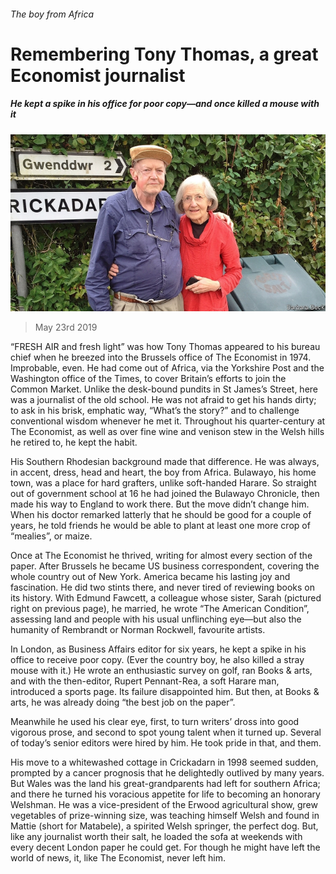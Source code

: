 ###### The boy from Africa

# Remembering Tony Thomas, a great Economist journalist 

##### He kept a spike in his office for poor copy—and once killed a mouse with it 

![image](images/20190525_BKP001_0.jpg) 

> May 23rd 2019 

“FRESH AIR and fresh light” was how Tony Thomas appeared to his bureau chief when he breezed into the Brussels office of The Economist in 1974. Improbable, even. He had come out of Africa, via the Yorkshire Post and the Washington office of the Times, to cover Britain’s efforts to join the Common Market. Unlike the desk-bound pundits in St James’s Street, here was a journalist of the old school. He was not afraid to get his hands dirty; to ask in his brisk, emphatic way, “What’s the story?” and to challenge conventional wisdom whenever he met it. Throughout his quarter-century at The Economist, as well as over fine wine and venison stew in the Welsh hills he retired to, he kept the habit. 

His Southern Rhodesian background made that difference. He was always, in accent, dress, head and heart, the boy from Africa. Bulawayo, his home town, was a place for hard grafters, unlike soft-handed Harare. So straight out of government school at 16 he had joined the Bulawayo Chronicle, then made his way to England to work there. But the move didn’t change him. When his doctor remarked latterly that he should be good for a couple of years, he told friends he would be able to plant at least one more crop of “mealies”, or maize. 

Once at The Economist he thrived, writing for almost every section of the paper. After Brussels he became US business correspondent, covering the whole country out of New York. America became his lasting joy and fascination. He did two stints there, and never tired of reviewing books on its history. With Edmund Fawcett, a colleague whose sister, Sarah (pictured right on previous page), he married, he wrote “The American Condition”, assessing land and people with his usual unflinching eye—but also the humanity of Rembrandt or Norman Rockwell, favourite artists. 

In London, as Business Affairs editor for six years, he kept a spike in his office to receive poor copy. (Ever the country boy, he also killed a stray mouse with it.) He wrote an enthusiastic survey on golf, ran Books & arts, and with the then-editor, Rupert Pennant-Rea, a soft Harare man, introduced a sports page. Its failure disappointed him. But then, at Books & arts, he was already doing “the best job on the paper”. 

Meanwhile he used his clear eye, first, to turn writers’ dross into good vigorous prose, and second to spot young talent when it turned up. Several of today’s senior editors were hired by him. He took pride in that, and them. 

His move to a whitewashed cottage in Crickadarn in 1998 seemed sudden, prompted by a cancer prognosis that he delightedly outlived by many years. But Wales was the land his great-grandparents had left for southern Africa; and there he turned his voracious appetite for life to becoming an honorary Welshman. He was a vice-president of the Erwood agricultural show, grew vegetables of prize-winning size, was teaching himself Welsh and found in Mattie (short for Matabele), a spirited Welsh springer, the perfect dog. But, like any journalist worth their salt, he loaded the sofa at weekends with every decent London paper he could get. For though he might have left the world of news, it, like The Economist, never left him. 

